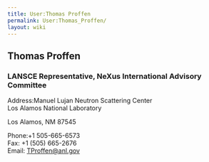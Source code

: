 ```yaml
---
title: User:Thomas Proffen
permalink: User:Thomas_Proffen/
layout: wiki
---
```


Thomas Proffen
--------------

### LANSCE Representative, NeXus International Advisory Committee

Address:Manuel Lujan Neutron Scattering Center  
Los Alamos National Laboratory

Los Alamos, NM 87545

<!-- -->

Phone:+1 505-665-6573  
Fax: +1 (505) 665-2676  
Email: [TProffen@anl.gov](mailto:TProffen@lanl.gov)  
